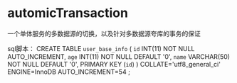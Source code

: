 # automicTransaction
一个单体服务的多数据源的切换，以及针对多数据源夸库的事务的保证

sql脚本：
CREATE TABLE `user_base_info` (
	`id` INT(11) NOT NULL AUTO_INCREMENT,
	`age` INT(11) NOT NULL DEFAULT '0',
	`name` VARCHAR(50) NOT NULL DEFAULT '0',
	PRIMARY KEY (`id`)
)
COLLATE='utf8_general_ci'
ENGINE=InnoDB
AUTO_INCREMENT=54
;
